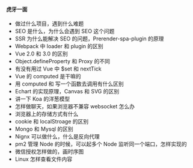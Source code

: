 #### 虎牙一面

- 做过什么项目，遇到什么难题
- SEO 是什么，为什么会遇到 SEO 这个问题
- SSR 为什么能解决 SEO 的问题，Prerender-spa-plugin 的原理
- Webpack 中 loader 和 plugin 的区别
- Vue 2.0 和 3.0 的区别
- Object.defineProperty 和 Proxy 的不同
- 有没有用过 Vue 中 $set 和 nextTick
- Vue 的 computed 是干嘛的
- 用 computed 和 写一个函数去调用有什么区别  
- Echart 的实现原理，Canvas 和 SVG 的区别
- 讲一下 Koa 的洋葱模型
- 怎样做聊天，如果浏览器不兼容 websocket 怎么办
- 浏览器上的存储方式有什么
- cookie 和 localStroage 的区别
- Mongo 和 Mysql 的区别
- Nignx 可以做什么，什么是反向代理
- pm2 管理 Node 的时候，可以起多个 Node 监听同一个端口，怎样实现的
- 微信授权怎样做的，画时序图
- Linux 怎样查看文件内容